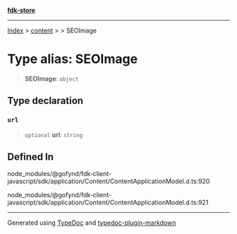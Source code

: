 [**fdk-store**](../../../README.md)
***

[Index](../../../API.md) > [content](../../README.md) > [<internal>](../README.md) > SEOImage

# Type alias: SEOImage

> **SEOImage**: `object`

## Type declaration

### `url`

> `optional` **url**: `string`

## Defined In

node\_modules/@gofynd/fdk-client-javascript/sdk/application/Content/ContentApplicationModel.d.ts:920

node\_modules/@gofynd/fdk-client-javascript/sdk/application/Content/ContentApplicationModel.d.ts:921

***
Generated using [TypeDoc](https://typedoc.org/) and [typedoc-plugin-markdown](https://www.npmjs.com/package/typedoc-plugin-markdown)
